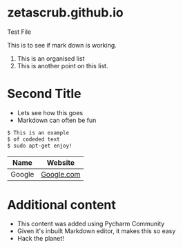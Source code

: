 # zetascrub.github.io
 Test File

This is to see if mark down is working.

1. This is an organised list
2. This is another point on this list.

# Second Title

 - Lets see how this goes
 - Markdown can often be fun
 
 ```sh
$ This is an example
$ of codeded text
$ sudo apt-get enjoy!
```


| Name | Website |
| ------ | ------ |
| Google | [Google.com](https://www.google.com "Google's Homepage") |

# Additional content

 - This content was added using Pycharm Community
 - Given it's inbuilt Markdown editor, it makes this so easy
 - Hack the planet!